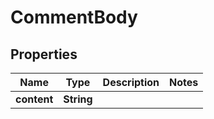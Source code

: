 # CommentBody

## Properties
Name | Type | Description | Notes
------------ | ------------- | ------------- | -------------
**content** | **String** |  | 
